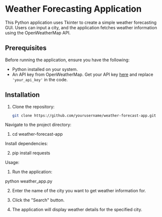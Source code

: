 # Weather Forecasting Application

This Python application uses Tkinter to create a simple weather forecasting GUI. Users can input a city, and the application fetches weather information using the OpenWeatherMap API.

## Prerequisites

Before running the application, ensure you have the following:

- Python installed on your system.
- An API key from OpenWeatherMap. Get your API key [here](https://openweathermap.org/api) and replace `'your_api_key'` in the code.

## Installation

1. Clone the repository:

   ```bash
   git clone https://github.com/yourusername/weather-forecast-app.git


 Navigate to the project directory:
 
1. cd weather-forecast-app


 Install dependencies:

2. pip install requests



Usage:

1. Run the application:

python weather_app.py

2. Enter the name of the city you want to get weather information for.

3. Click the "Search" button.

4. The application will display weather details for the specified city.
